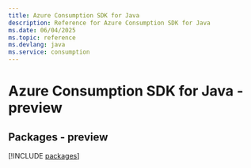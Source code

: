 ```yaml
---
title: Azure Consumption SDK for Java
description: Reference for Azure Consumption SDK for Java
ms.date: 06/04/2025
ms.topic: reference
ms.devlang: java
ms.service: consumption
---
```

# Azure Consumption SDK for Java - preview
## Packages - preview
[!INCLUDE [packages](consumption-index.md)]
